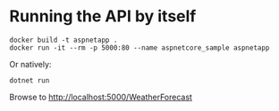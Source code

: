 # Running the API by itself

```
docker build -t aspnetapp .
docker run -it --rm -p 5000:80 --name aspnetcore_sample aspnetapp
```

Or natively:
```
dotnet run
```

Browse to [http://localhost:5000/WeatherForecast](http://localhost:5000/WeatherForecast)